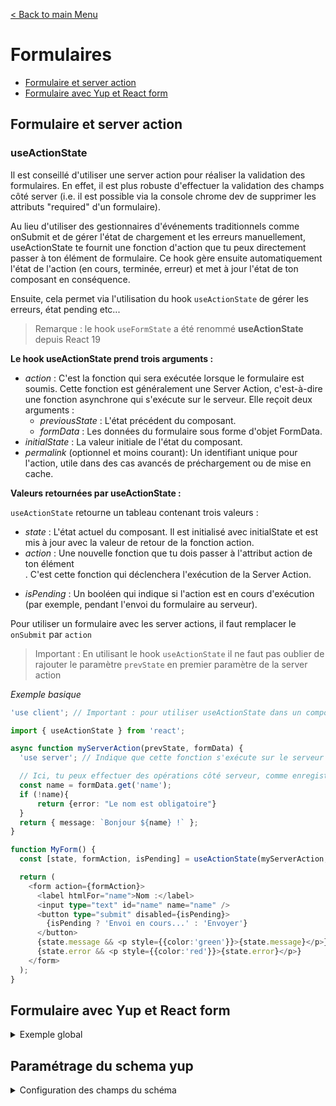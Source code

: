[< Back to main Menu](https://github.com/gsoulie/react-resources/blob/master/react-presentation.md)    

# Formulaires

* [Formulaire et server action](#formulaire-et-server-action)
* [Formulaire avec Yup et React form](#formulaire-avec-yup-et-react-form)      


## Formulaire et server action

### useActionState

Il est conseillé d'utiliser une server action pour réaliser la validation des formulaires. En effet, il est plus robuste d'effectuer
la validation des champs côté server (i.e. il est possible via la console chrome dev de supprimer les attributs "required" d'un formulaire).

Au lieu d'utiliser des gestionnaires d'événements traditionnels comme onSubmit et de gérer l'état de chargement et les erreurs manuellement, useActionState te fournit une fonction d'action que tu peux directement passer à ton élément de formulaire. Ce hook gère ensuite automatiquement l'état de l'action (en cours, terminée, erreur) et met à jour l'état de ton composant en conséquence.

Ensuite, cela permet via l'utilisation du hook ````useActionState```` de gérer les erreurs, état pending etc...

> Remarque : le hook ````useFormState```` a été renommé **useActionState** depuis React 19



**Le hook useActionState prend trois arguments :**

* *action* : C'est la fonction qui sera exécutée lorsque le formulaire est soumis. Cette fonction est généralement une Server Action, c'est-à-dire une fonction asynchrone qui s'exécute sur le serveur. Elle reçoit deux arguments :
	* *previousState* : L'état précédent du composant.
	* *formData* : Les données du formulaire sous forme d'objet FormData.
* *initialState* : La valeur initiale de l'état du composant.
* *permalink* (optionnel et moins courant): Un identifiant unique pour l'action, utile dans des cas avancés de préchargement ou de mise en cache.


**Valeurs retournées par useActionState :**

````useActionState```` retourne un tableau contenant trois valeurs :

* *state* : L'état actuel du composant. Il est initialisé avec initialState et est mis à jour avec la valeur de retour de la fonction action.
* *action* : Une nouvelle fonction que tu dois passer à l'attribut action de ton élément <form>. C'est cette fonction qui déclenchera l'exécution de la Server Action.
* *isPending* : Un booléen qui indique si l'action est en cours d'exécution (par exemple, pendant l'envoi du formulaire au serveur).


Pour utiliser un formulaire avec les server actions, il faut remplacer le ````onSubmit```` par ````action````

> Important : En utilisant le hook ````useActionState```` il ne faut pas oublier de rajouter le paramètre ````prevState```` en premier paramètre de la server action

*Exemple basique*

````typescript
'use client'; // Important : pour utiliser useActionState dans un composant client

import { useActionState } from 'react';

async function myServerAction(prevState, formData) {
  'use server'; // Indique que cette fonction s'exécute sur le serveur

  // Ici, tu peux effectuer des opérations côté serveur, comme enregistrer des données dans une base de données
  const name = formData.get('name');
  if (!name){
      return {error: "Le nom est obligatoire"}
  }
  return { message: `Bonjour ${name} !` };
}

function MyForm() {
  const [state, formAction, isPending] = useActionState(myServerAction, { message: null, error:null });

  return (
    <form action={formAction}>
      <label htmlFor="name">Nom :</label>
      <input type="text" id="name" name="name" />
      <button type="submit" disabled={isPending}>
        {isPending ? 'Envoi en cours...' : 'Envoyer'}
      </button>
      {state.message && <p style={{color:'green'}}>{state.message}</p>}
      {state.error && <p style={{color:'red'}}>{state.error}</p>}
    </form>
  );
}
````


## Formulaire avec Yup et React form

<details>
  <summary>Exemple global</summary>

````typescript
import { useForm } from "react-hook-form";
import { yupResolver } from "@hookform/resolvers/yup";
import * as yup from "yup";

const POSTAL_CODE_REGEX = /^(?:[0-8]\d|9[0-8])\d{3}$/g;

// definition du schéma
const schema = yup.object().shape({
  addressLine1: yup.string().trim().required("Le champ adresse ligne 1 est requis").default(""),
  addressLine2: yup.string().default(""),
  addressLine3: yup.string().default(""),
  postalCode: yup.string().matches(POSTAL_CODE_REGEX, "Le code postal n'est pas au bon format"),
  city: yup.string(),
});

export const AddressForm = (props: { address: AddressDTO }) => {
  const { address } = props;
  
  // states de contrôle des états du formulaire
  const { address } = props;
  const [isLoading, setIsLoading] = useState(true);
  const [isEditable, setIsEditable] = useState(false);
  const [isSaving, setIsSaving] = useState(false);
  
  // Binding React form avec le schéma Yup et les données initiale
 const {
    register,
    handleSubmit,
    formState: { errors },
    setValue,
  } = useForm({
    resolver: yupResolver(schema),
    defaultValues: async () =>
      schema.cast({
        addressLine1: address?.numero,
        addressLine2: address?.nomRue,
        addressLine3: address?.complement,
        postalCode: address?.codePostal,
        city: address?.ville,
      }),
    mode: "onSubmit",
  });

// pré-remplissage formulaire si mode édition par exemple
  useEffect(() => {
    if (address) {
      setValue("addressLine1", address.numero ?? '');
      setValue("addressLine2", address.nomRue ?? '');
      setValue("addressLine3", address.complement ?? '');
      setValue("postalCode", address.codePostal.toString() ?? '');
      setValue("city", address.ville ?? '');
    }
    setIsLoading(false);
  }, [setValue, address]);
  
  const onSubmit = (data: any) => {
    console.log(data);
    setIsSaving(true);
  };

  const onCancel = () => {
    setIsEditable(false);
    props.handleCancel();
  }
  
  return (
    <>
      <form className="d-grid gap-3" onSubmit={handleSubmit(onSubmit)}>
        <div className="d-grid gap-3">
          <Input
            type="text"
            name="addressLine1"
            label={Texts.user.address.inputs.address1}
            errors={errors}
            register={register}
          />
          <Input
            type="text"
            name="addressLine2"
            label={Texts.user.address.inputs.address2}
            errors={errors}
            register={register}
          />
          <Input
            type="text"
            name="addressLine3"
            label={Texts.user.address.inputs.address3}
            errors={errors}
            register={register}
          />
          <Row>
            <Col>
              <Input
                type="text"
                name="postalCode"
                label={Texts.user.address.inputs.postalCode}
                errors={errors}
                register={register}
              />
            </Col>
            <Col>
              <Input
                type="text"
                name="city"
                label={Texts.user.address.inputs.city}
                errors={errors}
                register={register}
              />
            </Col>
          </Row>
          <Button
            variant="primary"
            type="submit"
          >
           Enregistrer
          </Button>
          <Button variant="light" type="button" onClick={onCancel}>
            Annuler
          </Button>
        </div>
      </form>
    </>
  );
}
````

> IMPORTANT : le nom des champs bindés et le nom des champs Input **doit** être le même que les noms des champs du schema yup
  
</details>


## Paramétrage du schema yup

<details>
  <summary>Configuration des champs du schéma</summary>

````typescript
const POSTAL_CODE_REGEX = /^(?:[0-8]\d|9[0-8])\d{3}$/g;

// definition du schéma
const schema = yup.object().shape({
  addressLine1: yup.string().trim().required("Le champ adresse ligne 1 est requis").default(""),
  addressLine2: yup.string().default(""),
  addressLine3: yup.string().default(""),
  postalCode: yup.string().matches(POSTAL_CODE_REGEX, "Le code postal n'est pas au bon format"),
  phone: yup.string().matches(PHONE_CODE_REGEX, { message: "Le code postal n'est pas au bon format", excludeEmptyString: true }),  // <-- ne pas activer le contrôle sir le champ est vide (sinon rend le champ obligatoire)
  city: yup.string(),
});

````
 
</details>


